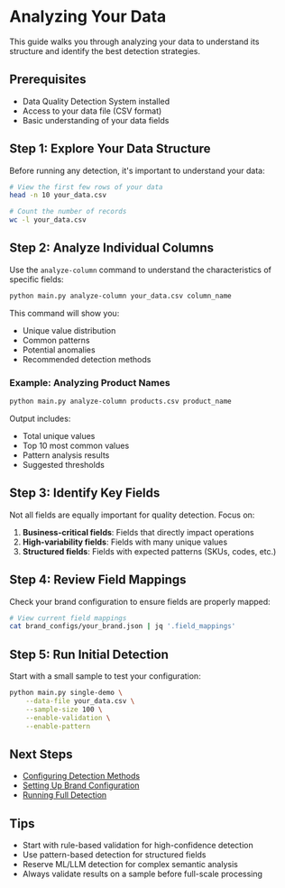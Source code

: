 # Analyzing Your Data

This guide walks you through analyzing your data to understand its structure and identify the best detection strategies.

## Prerequisites

- Data Quality Detection System installed
- Access to your data file (CSV format)
- Basic understanding of your data fields

## Step 1: Explore Your Data Structure

Before running any detection, it's important to understand your data:

```bash
# View the first few rows of your data
head -n 10 your_data.csv

# Count the number of records
wc -l your_data.csv
```

## Step 2: Analyze Individual Columns

Use the `analyze-column` command to understand the characteristics of specific fields:

```bash
python main.py analyze-column your_data.csv column_name
```

This command will show you:
- Unique value distribution
- Common patterns
- Potential anomalies
- Recommended detection methods

### Example: Analyzing Product Names

```bash
python main.py analyze-column products.csv product_name
```

Output includes:
- Total unique values
- Top 10 most common values
- Pattern analysis results
- Suggested thresholds

## Step 3: Identify Key Fields

Not all fields are equally important for quality detection. Focus on:

1. **Business-critical fields**: Fields that directly impact operations
2. **High-variability fields**: Fields with many unique values
3. **Structured fields**: Fields with expected patterns (SKUs, codes, etc.)

## Step 4: Review Field Mappings

Check your brand configuration to ensure fields are properly mapped:

```bash
# View current field mappings
cat brand_configs/your_brand.json | jq '.field_mappings'
```

## Step 5: Run Initial Detection

Start with a small sample to test your configuration:

```bash
python main.py single-demo \
    --data-file your_data.csv \
    --sample-size 100 \
    --enable-validation \
    --enable-pattern
```

## Next Steps

- [Configuring Detection Methods](../detection-methods/overview.md)
- [Setting Up Brand Configuration](../configuration/brand-config.md)
- [Running Full Detection](running-detection.md)

## Tips

- Start with rule-based validation for high-confidence detection
- Use pattern-based detection for structured fields
- Reserve ML/LLM detection for complex semantic analysis
- Always validate results on a sample before full-scale processing